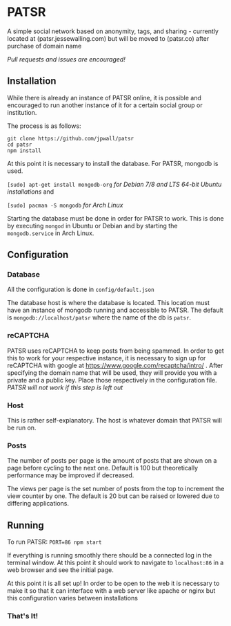# PATSR
A simple social network based on anonymity, tags, and sharing - currently located at (patsr.jessewalling.com) but will be moved to (patsr.co) after purchase of domain name

*Pull requests and issues are encouraged!*
## Installation
While there is already an instance of PATSR online, it is possible and encouraged to run another instance of it for a certain social group or institution.

The process is as follows:
```
git clone https://github.com/jpwall/patsr
cd patsr
npm install
```
At this point it is necessary to install the database. For PATSR, mongodb is used.

`[sudo] apt-get install mongodb-org` _for Debian 7/8 and LTS 64-bit Ubuntu installations_ and

`[sudo] pacman -S mongodb` _for Arch Linux_

Starting the database must be done in order for PATSR to work. This is done by executing `mongod` in Ubuntu or Debian and by starting the `mongodb.service` in Arch Linux.
## Configuration
### Database
All the configuration is done in `config/default.json`

The database host is where the database is located. This location must have an instance of mongodb running and accessible to PATSR. The default is `mongodb://localhost/patsr` where the name of the db is `patsr`.
### reCAPTCHA
PATSR uses reCAPTCHA to keep posts from being spammed. In order to get this to work for your respective instance, it is necessary to sign up for reCAPTCHA with google at https://www.google.com/recaptcha/intro/ . After specifying the domain name that will be used, they will provide you with a private and a public key. Place those respectively in the configuration file. *PATSR will not work if this step is left out*
### Host
This is rather self-explanatory. The host is whatever domain that PATSR will be run on.
### Posts
The number of posts per page is the amount of posts that are shown on a page before cycling to the next one. Default is 100 but theoretically performance may be improved if decreased.

The views per page is the set number of posts from the top to increment the view counter by one. The default is 20 but can be raised or lowered due to differing applications.
## Running
To run PATSR: `PORT=86 npm start`

If everything is running smoothly there should be a connected log in the terminal window. At this point it should work to navigate to `localhost:86` in a web browser and see the initial page.

At this point it is all set up! In order to be open to the web it is necessary to make it so that it can interface with a web server like apache or nginx but this configuration varies between installations
### That's It!